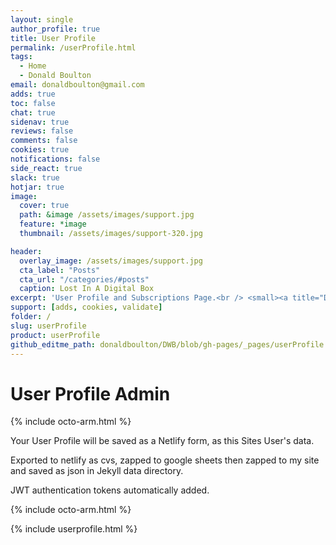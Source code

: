 ```yaml
---
layout: single
author_profile: true
title: User Profile
permalink: /userProfile.html
tags:
  - Home
  - Donald Boulton
email: donaldboulton@gmail.com
adds: true
toc: false
chat: true
sidenav: true
reviews: false
comments: false
cookies: true
notifications: false
side_react: true
slack: true
hotjar: true
image:
  cover: true
  path: &image /assets/images/support.jpg
  feature: *image
  thumbnail: /assets/images/support-320.jpg

header:
  overlay_image: /assets/images/support.jpg
  cta_label: "Posts"
  cta_url: "/categories/#posts"
  caption: Lost In A Digital Box
excerpt: 'User Profile and Subscriptions Page.<br /> <small><a title="Don Boulton" href="https://donboulton.com">Jekyll Node Netlify CMS & React Webpack Identity Build</a></small><br /><br /> {::nomarkdown}<iframe title="Github" style="display: inline-block;" src="https://ghbtns.com/github-btn.html?user=donaldboulton&repo=DWB&type=star&count=true&size=large" frameborder="0" scrolling="0" width="160px" height="30px"></iframe> <iframe title="Fork" style="display: inline-block;" src="https://ghbtns.com/github-btn.html?user=donaldboulton&repo=DWB&type=fork&count=true&size=large" frameborder="0" scrolling="0" width="158px" height="30px"></iframe>{:/nomarkdown}'
support: [adds, cookies, validate]
folder: /
slug: userProfile
product: userProfile
github_editme_path: donaldboulton/DWB/blob/gh-pages/_pages/userProfile.md
---
```


# User Profile Admin

{% include octo-arm.html %}

Your User Profile will be saved as a Netlify form, as this Sites User's data.

Exported to netlify as cvs, zapped to google sheets then zapped to my site and saved as json in Jekyll data directory.

JWT authentication tokens automatically added.

{% include octo-arm.html %}

{% include userprofile.html %}
